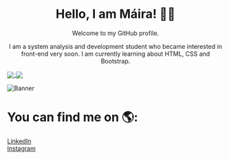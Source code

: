 <div align="center">

# Hello, I am Máira! 👱‍♀
Welcome to my GitHub profile.


I am a system analysis and development student who became interested in front-end very soon. I am currently learning about HTML, CSS and Bootstrap. 

</div>

<a href="https://github.com/mayacdev/github-readme-stats">
  <img align="center" src="https://github-readme-stats.vercel.app/api/pin/?username=mayacdev?theme=ambient_gradient" />
</a>
<a href="https://github.com/anuraghazra/convoychat">
  <img align="center" src="https://github-readme-stats.vercel.app/api/pin/?username=mayacdev&repo=convoychat" />
</a>

![Banner](https://hermes.dio.me/public-users/malmeidac210/share/b42eb7d9fcd9b690f5021995c5df2fc2.png)

# You can find me on 🌎:<br>
<a href="https://www.linkedin.com/in/mairaalmeidac/">LinkedIn</a><br>
<a href="https://www.instagram.com/deucemaycare/">Instagram</a>



<!---
mayacdev/mayacdev is a ✨ special ✨ repository because its `README.md` (this file) appears on your GitHub profile.
You can click the Preview link to take a look at your changes.
--->
